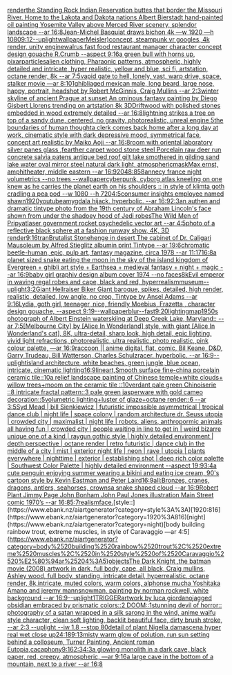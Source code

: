 [render](https://www.ebank.nz/aiartgenerator?category=render)[the Standing Rock Indian Reservation buttes that border the Missouri River. Home to the Lakota and Dakota nations Albert Bierstadt hand-painted oil painting Yosemite Valley above Merced River scenery, splendor landscape --ar 16:8](https://www.ebank.nz/aiartgenerator?category=the%2520Standing%2520Rock%2520Indian%2520Reservation%2520buttes%2520that%2520border%2520the%2520Missouri%2520River.%2520Home%2520to%2520the%2520Lakota%2520and%2520Dakota%2520nations%2520Albert%2520Bierstadt%2520hand-painted%2520oil%2520painting%2520Yosemite%2520Valley%2520above%2520Merced%2520River%2520scenery%2C%2520splendor%2520landscape%2520--ar%252016%3A8)[Jean-Michel Basquiat draws bichon 4k —w 1920 —h 1080](https://www.ebank.nz/aiartgenerator?category=Jean-Michel%2520Basquiat%2520draws%2520bichon%25204k%2520%E2%80%94w%25201920%2520%E2%80%94h%25201080)[9:12](https://www.ebank.nz/aiartgenerator?category=9%3A12)[--uplight](https://www.ebank.nz/aiartgenerator?category=--uplight)[wallpaper](https://www.ebank.nz/aiartgenerator?category=wallpaper)[Meisler)](https://www.ebank.nz/aiartgenerator?category=Meisler%29)[concept, steampunk vr googles, 4k render, unity engine](https://www.ebank.nz/aiartgenerator?category=concept%2C%2520steampunk%2520vr%2520googles%2C%25204k%2520render%2C%2520unity%2520engine)[walrus fast food restaurant manager character concept design gouache R.Crumb --aspect 9:16](https://www.ebank.nz/aiartgenerator?category=walrus%2520fast%2520food%2520restaurant%2520manager%2520character%2520concept%2520design%2520gouache%2520R.Crumb%2520--aspect%25209%3A16)[a green bull with horns up, pixar](https://www.ebank.nz/aiartgenerator?category=a%2520green%2520bull%2520with%2520horns%2520up%2C%2520pixar)[particles](https://www.ebank.nz/aiartgenerator?category=particles)[alien clothing, Pharaonic patterns, atmospheric, highly detailed and intricate, hyper realistic, yellow and blue, sci fi, artstation, octane render, 8k --ar 7:5](https://www.ebank.nz/aiartgenerator?category=alien%2520clothing%2C%2520Pharaonic%2520patterns%2C%2520atmospheric%2C%2520highly%2520detailed%2520and%2520intricate%2C%2520hyper%2520realistic%2C%2520yellow%2520and%2520blue%2C%2520sci%2520fi%2C%2520artstation%2C%2520octane%2520render%2C%25208k%2520--ar%25207%3A5)[vapid gate to hell, lonely, vast, warp drive, space, stalker movie —ar 8:10](https://www.ebank.nz/aiartgenerator?category=vapid%2520gate%2520to%2520hell%2C%2520lonely%2C%2520vast%2C%2520warp%2520drive%2C%2520space%2C%2520stalker%2520movie%2520%E2%80%94ar%25208%3A10)[1](https://www.ebank.nz/aiartgenerator?category=1)[ghibli](https://www.ebank.nz/aiartgenerator?category=ghibli)[aged mexican male, long beard, large nose, happy, portrait, headshot by Robert McGinnis, Craig Mullins --ar 2:3](https://www.ebank.nz/aiartgenerator?category=aged%2520mexican%2520male%2C%2520long%2520beard%2C%2520large%2520nose%2C%2520happy%2C%2520portrait%2C%2520headshot%2520by%2520Robert%2520McGinnis%2C%2520Craig%2520Mullins%2520--ar%25202%3A3)[winter skyline of ancient Prague at sunset An ominous fantasy painting by Diego Gisbert Llorens trending on artstation 8k 3D](https://www.ebank.nz/aiartgenerator?category=winter%2520skyline%2520of%2520ancient%2520Prague%2520at%2520sunset%2520An%2520ominous%2520fantasy%2520painting%2520by%2520Diego%2520Gisbert%2520Llorens%2520trending%2520on%2520artstation%25208k%25203D)[Driftwood with polished stones embedded in wood extremely detailed --ar 16:8](https://www.ebank.nz/aiartgenerator?category=Driftwood%2520with%2520polished%2520stones%2520embedded%2520in%2520wood%2520extremely%2520detailed%2520--ar%252016%3A8)[lightning strikes a tree on top of a sandy dune, centered, no gravity, photorealistic, unreal engine 5](https://www.ebank.nz/aiartgenerator?category=lightning%2520strikes%2520a%2520tree%2520on%2520top%2520of%2520a%2520sandy%2520dune%2C%2520centered%2C%2520no%2520gravity%2C%2520photorealistic%2C%2520unreal%2520engine%25205)[the boundaries of human thought](https://www.ebank.nz/aiartgenerator?category=the%2520boundaries%2520of%2520human%2520thought)[a clerk comes back home after a long day at work, cinematic style with dark depressive mood, symmetrical face, concept art realistic by Maiko Aoji --ar 16:8](https://www.ebank.nz/aiartgenerator?category=a%2520clerk%2520comes%2520back%2520home%2520after%2520a%2520long%2520day%2520at%2520work%2C%2520cinematic%2520style%2520with%2520dark%2520depressive%2520mood%2C%2520symmetrical%2520face%2C%2520concept%2520art%2520realistic%2520by%2520Maiko%2520Aoji%2520--ar%252016%3A8)[room with oriental laboratory silver panes glass ,fearther carpet wood stone steel Porcelain raw deer run concrete salvia patens antique bed,roof gilt lake smothered in gilding sand lake water oval mirror steel natural dark light, atmospheric](https://www.ebank.nz/aiartgenerator?category=room%2520with%2520oriental%2520laboratory%2520silver%2520panes%2520glass%2520%2Cfearther%2520carpet%2520wood%2520stone%2520steel%2520Porcelain%2520raw%2520deer%2520run%2520concrete%2520salvia%2520patens%2520antique%2520bed%2Croof%2520gilt%2520lake%2520smothered%2520in%2520gilding%2520sand%2520lake%2520water%2520oval%2520mirror%2520steel%2520natural%2520dark%2520light%2C%2520atmospheric)[mask](https://www.ebank.nz/aiartgenerator?category=mask)[Max ernst, amphitheater, middle eastern --ar 16:9](https://www.ebank.nz/aiartgenerator?category=Max%2520ernst%2C%2520amphitheater%2C%2520middle%2520eastern%2520--ar%252016%3A9)[2048:858](https://www.ebank.nz/aiartgenerator?category=2048%3A858)[annecy france night volumetrics --no trees --wallpaper](https://www.ebank.nz/aiartgenerator?category=annecy%2520france%2520night%2520volumetrics%2520--no%2520trees%2520--wallpaper)[cyberpunk, cyborg atlas kneeling on one knew as he carries the planet earth on his shoulders :: in style of klimt](https://www.ebank.nz/aiartgenerator?category=cyberpunk%2C%2520cyborg%2520atlas%2520kneeling%2520on%2520one%2520knew%2520as%2520he%2520carries%2520the%2520planet%2520earth%2520on%2520his%2520shoulders%2520%3A%3A%2520in%2520style%2520of%2520klimt)[a goth cradling a pea pod --w 1080 --h 720](https://www.ebank.nz/aiartgenerator?category=a%2520goth%2520cradling%2520a%2520pea%2520pod%2520--w%25201080%2520--h%2520720)[4:5](https://www.ebank.nz/aiartgenerator?category=4%3A5)[consumer insights employee named shawn](https://www.ebank.nz/aiartgenerator?category=consumer%2520insights%2520employee%2520named%2520shawn)[1920](https://www.ebank.nz/aiartgenerator?category=1920)[youtube](https://www.ebank.nz/aiartgenerator?category=youtube)[amygdala hijack.  hyperbolic.  --ar 16:9](https://www.ebank.nz/aiartgenerator?category=amygdala%2520hijack.%2520%2520hyperbolic.%2520%2520--ar%252016%3A9)[2:3](https://www.ebank.nz/aiartgenerator?category=2%3A3)[an authen and dramatic tintype photo from the 19th century of Abraham Lincoln's face shown from under the shadoey hood of Jedi robes](https://www.ebank.nz/aiartgenerator?category=an%2520authen%2520and%2520dramatic%2520tintype%2520photo%2520from%2520the%252019th%2520century%2520of%2520Abraham%2520Lincoln%27s%2520face%2520shown%2520from%2520under%2520the%2520shadoey%2520hood%2520of%2520Jedi%2520robes)[The Wild Men of Pripyat](https://www.ebank.nz/aiartgenerator?category=The%2520Wild%2520Men%2520of%2520Pripyat)[laser government rocket psychedelic vector art --ar 4:5](https://www.ebank.nz/aiartgenerator?category=laser%2520government%2520rocket%2520psychedelic%2520vector%2520art%2520--ar%25204%3A5)[photo of a reflective black sphere at a fashion runway show, 4K, 3D render](https://www.ebank.nz/aiartgenerator?category=photo%2520of%2520a%2520reflective%2520black%2520sphere%2520at%2520a%2520fashion%2520runway%2520show%2C%25204K%2C%25203D%2520render)[9:16](https://www.ebank.nz/aiartgenerator?category=9%3A16)[tran](https://www.ebank.nz/aiartgenerator?category=tran)[Brutalist Stonehenge in desert The cabinet of Dr. Caligari Mausoleum by Alfred Stieglitz albumin print Tintype --ar 19:6](https://www.ebank.nz/aiartgenerator?category=Brutalist%2520Stonehenge%2520in%2520desert%2520The%2520cabinet%2520of%2520Dr.%2520Caligari%2520Mausoleum%2520by%2520Alfred%2520Stieglitz%2520albumin%2520print%2520Tintype%2520--ar%252019%3A6)[chromatic beetle-human, epic, pulp art, fantasy magazine, circa 1978 --ar 11:17](https://www.ebank.nz/aiartgenerator?category=chromatic%2520beetle-human%2C%2520epic%2C%2520pulp%2520art%2C%2520fantasy%2520magazine%2C%2520circa%25201978%2520--ar%252011%3A17)[16:8](https://www.ebank.nz/aiartgenerator?category=16%3A8)[a  planet sized  snake eating the moon in the sky of the island kingdom of Evergreen + ghibli art style + Earthsea + medieval fantasy + night + magic --ar 16:9](https://www.ebank.nz/aiartgenerator?category=a%2520%2520planet%2520sized%2520%2520snake%2520eating%2520the%2520moon%2520in%2520the%2520sky%2520of%2520the%2520island%2520kingdom%2520of%2520Evergreen%2520%2B%2520ghibli%2520art%2520style%2520%2B%2520Earthsea%2520%2B%2520medieval%2520fantasy%2520%2B%2520night%2520%2B%2520magic%2520--ar%252016%3A9)[baby girl graphiv design album cover 1974  --no faces](https://www.ebank.nz/aiartgenerator?category=baby%2520girl%2520graphiv%2520design%2520album%2520cover%25201974%2520%2520--no%2520faces)[8k](https://www.ebank.nz/aiartgenerator?category=8k)[Evil emperor in waving regal robes and cape, black and red, hyperrealism](https://www.ebank.nz/aiartgenerator?category=Evil%2520emperor%2520in%2520waving%2520regal%2520robes%2520and%2520cape%2C%2520black%2520and%2520red%2C%2520hyperrealism)[museum](https://www.ebank.nz/aiartgenerator?category=museum)[--uplight](https://www.ebank.nz/aiartgenerator?category=--uplight)[3:2](https://www.ebank.nz/aiartgenerator?category=3%3A2)[Giant Hellraiser Biker Giant baroque, spikes, detailed, high render, realistic, detailed, low angle, no crop, Tintype by Ansel Adams --ar 9:16](https://www.ebank.nz/aiartgenerator?category=Giant%2520Hellraiser%2520Biker%2520Giant%2520baroque%2C%2520spikes%2C%2520detailed%2C%2520high%2520render%2C%2520realistic%2C%2520detailed%2C%2520low%2520angle%2C%2520no%2520crop%2C%2520Tintype%2520by%2520Ansel%2520Adams%2520--ar%25209%3A16)[Lydia, goth girl, teenager, nice, friendly Moebius, Frazetta , character design gouache, --aspect 9:19](https://www.ebank.nz/aiartgenerator?category=Lydia%2C%2520goth%2520girl%2C%2520teenager%2C%2520nice%2C%2520friendly%2520Moebius%2C%2520Frazetta%2520%2C%2520character%2520design%2520gouache%2C%2520--aspect%25209%3A19)[--wallpaper](https://www.ebank.nz/aiartgenerator?category=--wallpaper)[blur](https://www.ebank.nz/aiartgenerator?category=blur)[--fast](https://www.ebank.nz/aiartgenerator?category=--fast)[9:20](https://www.ebank.nz/aiartgenerator?category=9%3A20)[lighting](https://www.ebank.nz/aiartgenerator?category=lighting)[map](https://www.ebank.nz/aiartgenerator?category=map)[1950s photograph of Albert Einstein waterskiing at Deep Creek Lake, Maryland:: --ar 7:5](https://www.ebank.nz/aiartgenerator?category=1950s%2520photograph%2520of%2520Albert%2520Einstein%2520waterskiing%2520at%2520Deep%2520Creek%2520Lake%2C%2520Maryland%3A%3A%2520--ar%25207%3A5)[[Melbourne City] by [Alice In Wonderland] style, with giant [Alice In Wonderland's cat], 8K, ultra-detail, sharp look, high detail, epic lighting, vivid light refractions, photorealistic, ultra realistic, photo realistic, pink colour palette, —ar 16:9](https://www.ebank.nz/aiartgenerator?category=%5BMelbourne%2520City%5D%2520by%2520%5BAlice%2520In%2520Wonderland%5D%2520style%2C%2520with%2520giant%2520%5BAlice%2520In%2520Wonderland%27s%2520cat%5D%2C%25208K%2C%2520ultra-detail%2C%2520sharp%2520look%2C%2520high%2520detail%2C%2520epic%2520lighting%2C%2520vivid%2520light%2520refractions%2C%2520photorealistic%2C%2520ultra%2520realistic%2C%2520photo%2520realistic%2C%2520pink%2520colour%2520palette%2C%2520%E2%80%94ar%252016%3A9)[raccoon || anime digital, flat, comic, Bil Keane, D&D, Garry Trudeau, Bill Watterson, Charles Schulz](https://www.ebank.nz/aiartgenerator?category=raccoon%2520%7C%7C%2520anime%2520digital%2C%2520flat%2C%2520comic%2C%2520Bil%2520Keane%2C%2520D%26D%2C%2520Garry%2520Trudeau%2C%2520Bill%2520Watterson%2C%2520Charles%2520Schulz)[racer.  hyperbolic.  --ar 16:9](https://www.ebank.nz/aiartgenerator?category=racer.%2520%2520hyperbolic.%2520%2520--ar%252016%3A9)[--uplight](https://www.ebank.nz/aiartgenerator?category=--uplight)[island architecture, white beaches, green jungle, blue ocean, intricate, cinematic lighting](https://www.ebank.nz/aiartgenerator?category=island%2520architecture%2C%2520white%2520beaches%2C%2520green%2520jungle%2C%2520blue%2520ocean%2C%2520intricate%2C%2520cinematic%2520lighting)[16:9](https://www.ebank.nz/aiartgenerator?category=16%3A9)[lineart,](https://www.ebank.nz/aiartgenerator?category=lineart%2C)[Smooth surface fine-china porcelain ceramic tile::10a relief landscape painting of Chinese temple+white clouds+ willow trees+moom on the ceramic tile ::10verdant pale green Chinoiserie ::8 intricate fractal pattern::3 pale green jasperware with gold cameo decoration::5volumetric lighting+luster of glaze+octane render::6 --ar 3:5](https://www.ebank.nz/aiartgenerator?category=Smooth%2520surface%2520fine-china%2520porcelain%2520ceramic%2520tile%3A%3A10a%2520relief%2520landscape%2520painting%2520of%2520Chinese%2520temple%2Bwhite%2520clouds%2B%2520willow%2520trees%2Bmoom%2520on%2520the%2520ceramic%2520tile%2520%3A%3A10verdant%2520pale%2520green%2520Chinoiserie%2520%3A%3A8%2520intricate%2520fractal%2520pattern%3A%3A3%2520pale%2520green%2520jasperware%2520with%2520gold%2520cameo%2520decoration%3A%3A5volumetric%2520lighting%2Bluster%2520of%2520glaze%2Boctane%2520render%3A%3A6%2520--ar%25203%3A5)[Syd Mead | bill Sienkiewicz | futuristic impossible asymmetrical | tropical dance club | night life | space colony | random architecture dr. Seuss utopia |  crowded city | maximalist | night life | robots, aliens, anthropormic animals all having fun | crowded city | people waiting in line to get in | weird bizarre unique one of a kind | raygun gothic style | highly detailed environment | depth perspective | octane render | retro futuristic | dance club in the middle of a city | mist | exterior night life | neon | rave | utopia | plants everywhere | nighttime | exterior | establishing shot | deep rich color palette | Southwest Color Palette | highly detailed environment  --aspect 19:9](https://www.ebank.nz/aiartgenerator?category=Syd%2520Mead%2520%7C%2520bill%2520Sienkiewicz%2520%7C%2520futuristic%2520impossible%2520asymmetrical%2520%7C%2520tropical%2520dance%2520club%2520%7C%2520night%2520life%2520%7C%2520space%2520colony%2520%7C%2520random%2520architecture%2520dr.%2520Seuss%2520utopia%2520%7C%2520%2520crowded%2520city%2520%7C%2520maximalist%2520%7C%2520night%2520life%2520%7C%2520robots%2C%2520aliens%2C%2520anthropormic%2520animals%2520all%2520having%2520fun%2520%7C%2520crowded%2520city%2520%7C%2520people%2520waiting%2520in%2520line%2520to%2520get%2520in%2520%7C%2520weird%2520bizarre%2520unique%2520one%2520of%2520a%2520kind%2520%7C%2520raygun%2520gothic%2520style%2520%7C%2520highly%2520detailed%2520environment%2520%7C%2520depth%2520perspective%2520%7C%2520octane%2520render%2520%7C%2520retro%2520futuristic%2520%7C%2520dance%2520club%2520in%2520the%2520middle%2520of%2520a%2520city%2520%7C%2520mist%2520%7C%2520exterior%2520night%2520life%2520%7C%2520neon%2520%7C%2520rave%2520%7C%2520utopia%2520%7C%2520plants%2520everywhere%2520%7C%2520nighttime%2520%7C%2520exterior%2520%7C%2520establishing%2520shot%2520%7C%2520deep%2520rich%2520color%2520palette%2520%7C%2520Southwest%2520Color%2520Palette%2520%7C%2520highly%2520detailed%2520environment%2520%2520--aspect%252019%3A9)[3:4](https://www.ebank.nz/aiartgenerator?category=3%3A4)[a cute penguin enjoying summer wearing a bikini and eating ice cream, 90's cartoon style by Kevin Eastman and Peter Laird](https://www.ebank.nz/aiartgenerator?category=a%2520cute%2520penguin%2520enjoying%2520summer%2520wearing%2520a%2520bikini%2520and%2520eating%2520ice%2520cream%2C%252090%27s%2520cartoon%2520style%2520by%2520Kevin%2520Eastman%2520and%2520Peter%2520Laird)[16:9](https://www.ebank.nz/aiartgenerator?category=16%3A9)[all:Bronzes, cranes, dragons, antlers, seahorses, crowns](https://www.ebank.nz/aiartgenerator?category=all%3ABronzes%2C%2520cranes%2C%2520dragons%2C%2520antlers%2C%2520seahorses%2C%2520crowns)[a snake shaped cloud --ar 16:9](https://www.ebank.nz/aiartgenerator?category=a%2520snake%2520shaped%2520cloud%2520--ar%252016%3A9)[Robert Plant Jimmy Page John Bonham John Paul Jones illustration Main Street comic 1970’s --ar 16:8](https://www.ebank.nz/aiartgenerator?category=Robert%2520Plant%2520Jimmy%2520Page%2520John%2520Bonham%2520John%2520Paul%2520Jones%2520illustration%2520Main%2520Street%2520comic%25201970%E2%80%99s%2520--ar%252016%3A8)[5:7](https://www.ebank.nz/aiartgenerator?category=5%3A7)[realism](https://www.ebank.nz/aiartgenerator?category=realism)[face.](https://www.ebank.nz/aiartgenerator?category=face.)[style::](https://www.ebank.nz/aiartgenerator?category=style%3A%3A)[1920:816](https://www.ebank.nz/aiartgenerator?category=1920%3A816)[night](https://www.ebank.nz/aiartgenerator?category=night)[body building rainbow trout, extreme muscles, in style of Caravaggio —ar 4:5](https://www.ebank.nz/aiartgenerator?category=body%2520building%2520rainbow%2520trout%2C%2520extreme%2520muscles%2C%2520in%2520style%2520of%2520Caravaggio%2520%E2%80%94ar%25204%3A5)[objects](https://www.ebank.nz/aiartgenerator?category=objects)[The Dark Knight ,the batman movie (2008)  artwork in dark, full body, cape, all black, Craig mullins, Ashley wood, full body, standing, intricate detail, hyperrealistic, octane render, 8k,intricate, muted colors, warm colors, alphonse mucha Yoshitaka Amano and jeremy mann](https://www.ebank.nz/aiartgenerator?category=The%2520Dark%2520Knight%2520%2Cthe%2520batman%2520movie%2520%282008%29%2520%2520artwork%2520in%2520dark%2C%2520full%2520body%2C%2520cape%2C%2520all%2520black%2C%2520Craig%2520mullins%2C%2520Ashley%2520wood%2C%2520full%2520body%2C%2520standing%2C%2520intricate%2520detail%2C%2520hyperrealistic%2C%2520octane%2520render%2C%25208k%2Cintricate%2C%2520muted%2520colors%2C%2520warm%2520colors%2C%2520alphonse%2520mucha%2520Yoshitaka%2520Amano%2520and%2520jeremy%2520mann)[snowman, painting by norman rockwell, white background --ar 16:9](https://www.ebank.nz/aiartgenerator?category=snowman%2C%2520painting%2520by%2520norman%2520rockwell%2C%2520white%2520background%2520--ar%252016%3A9)[--uplight](https://www.ebank.nz/aiartgenerator?category=--uplight)[1](https://www.ebank.nz/aiartgenerator?category=1)[TRIGGER](https://www.ebank.nz/aiartgenerator?category=TRIGGER)[artwork by luca giordano](https://www.ebank.nz/aiartgenerator?category=artwork%2520by%2520luca%2520giordano)[jagged obsidian embraced by prismatic colors::2 DOOM::1](https://www.ebank.nz/aiartgenerator?category=jagged%2520obsidian%2520embraced%2520by%2520prismatic%2520colors%3A%3A2%2520DOOM%3A%3A1)[stunning devil of horror:: photography of a satan wrapped in a silk sarong in the wind, anime waifu style character, clean soft lighting, backlit beautiful face, dirty brush stroke,  --ar 2:3 --uplight --iw 1.8 --stop 80](https://www.ebank.nz/aiartgenerator?category=stunning%2520devil%2520of%2520horror%3A%3A%2520photography%2520of%2520a%2520satan%2520wrapped%2520in%2520a%2520silk%2520sarong%2520in%2520the%2520wind%2C%2520anime%2520waifu%2520style%2520character%2C%2520clean%2520soft%2520lighting%2C%2520backlit%2520beautiful%2520face%2C%2520dirty%2520brush%2520stroke%2C%2520%2520--ar%25202%3A3%2520--uplight%2520--iw%25201.8%2520--stop%252080)[detail of plant Nigella damascena hyper real wet close up](https://www.ebank.nz/aiartgenerator?category=detail%2520of%2520plant%2520Nigella%2520damascena%2520hyper%2520real%2520wet%2520close%2520up)[24:18](https://www.ebank.nz/aiartgenerator?category=24%3A18)[9:13](https://www.ebank.nz/aiartgenerator?category=9%3A13)[misty warm glow of polution, run sun setting behind a colloseum, Turner Painting, Ancient roman Eutopia,](https://www.ebank.nz/aiartgenerator?category=misty%2520warm%2520glow%2520of%2520polution%2C%2520run%2520sun%2520setting%2520behind%2520a%2520colloseum%2C%2520Turner%2520Painting%2C%2520Ancient%2520roman%2520Eutopia%2C)[cacaphony](https://www.ebank.nz/aiartgenerator?category=cacaphony)[9:16](https://www.ebank.nz/aiartgenerator?category=9%3A16)[2:3](https://www.ebank.nz/aiartgenerator?category=2%3A3)[4:3](https://www.ebank.nz/aiartgenerator?category=4%3A3)[a glowing monolith in a dark cave, black paper, red, creepy, atmospheric, —ar 9:16](https://www.ebank.nz/aiartgenerator?category=a%2520glowing%2520monolith%2520in%2520a%2520dark%2520cave%2C%2520black%2520paper%2C%2520red%2C%2520creepy%2C%2520atmospheric%2C%2520%E2%80%94ar%25209%3A16)[a large cave in the bottom of a mountain, next to a river --ar 16:8](https://www.ebank.nz/aiartgenerator?category=a%2520large%2520cave%2520in%2520the%2520bottom%2520of%2520a%2520mountain%2C%2520next%2520to%2520a%2520river%2520--ar%252016%3A8)